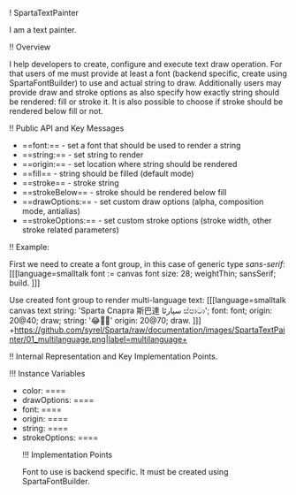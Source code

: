 ! SpartaTextPainter

I am a text painter.

!! Overview

I help developers to create, configure and execute text draw operation.
For that users of me must provide at least a font (backend specific, create using SpartaFontBuilder) to use and actual string to draw.
Additionally users may provide draw and stroke options as also specify how exactly string should be rendered: fill or stroke it.
It is also possible to choose if stroke should be rendered below fill or not.

!! Public API and Key Messages

- ==font:== - set a font that should be used to render a string
- ==string:== - set string to render
- ==origin:== - set location where string should be rendered
- ==fill== - string should be filled (default mode)
- ==stroke== - stroke string
- ==strokeBelow== - stroke should be rendered below fill
- ==drawOptions:== - set custom draw options (alpha, composition mode, antialias)
- ==strokeOptions:== - set custom stroke options (stroke width, other stroke related parameters)

!! Example:

First we need to create a font group, in this case of generic type *sans-serif*:
[[[language=smalltalk
font := canvas font
  size: 28;
  weightThin;
  sansSerif;
  build.
]]]

Use created font group to render multi-language text:
[[[language=smalltalk
canvas text
  string: 'Sparta Спарта 斯巴達 سپارٹا ස්පාටා';
  font: font;
  origin: 20@40;
  draw;
  string: '😂🙈🚀'
  origin: 20@70;
  draw.
]]]
+https://github.com/syrel/Sparta/raw/documentation/images/SpartaTextPainter/01_multilanguage.png|label=multilanguage+

!! Internal Representation and Key Implementation Points.

!!! Instance Variables

- color: ==<Object>==
- drawOptions: ==<TSpartaDrawOptions>==
- font: ==<Object>==
- origin: ==<Point>==
- string: ==<String>==
- strokeOptions: ==<TSpartaStrokeOptions>==

!!! Implementation Points

Font to use is backend specific. It must be created using SpartaFontBuilder.
